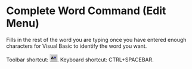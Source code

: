 
# Complete Word Command (Edit Menu)

Fills in the rest of the word you are typing once you have entered enough characters for Visual Basic to identify the word you want.

Toolbar shortcut: 
![](images/tbr_cwrd_ZA01201695.gif). Keyboard shortcut: CTRL+SPACEBAR.
